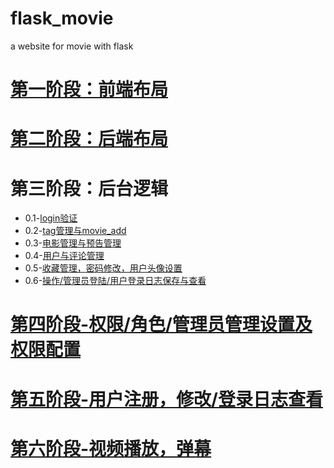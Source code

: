 # flask_movie
a website for movie with flask
# [第一阶段：前端布局](https://github.com/chistoiy/flask_movie/tree/5e5eb6e96119f3e7aa46b3ba4f880393fab566d3)    
# [第二阶段：后端布局](https://github.com/chistoiy/flask_movie/tree/92c5b0a000fb28620391fdc00f66c0c5e67c5a6e)  
# 第三阶段：后台逻辑
* 0.1-[login验证](https://github.com/chistoiy/flask_movie/tree/219f967857acbbaecdaf140ff073cd7cce773a23)  
* 0.2-[tag管理与movie_add](https://github.com/chistoiy/flask_movie/tree/778cab70a66b65b1390934e72043421f2da1c2a8)  
* 0.3-[电影管理与预告管理](https://github.com/chistoiy/flask_movie/tree/9739de97e1aa0cd6d86830055ae4d3d907492fbe)  
* 0.4-[用户与评论管理](https://github.com/chistoiy/flask_movie/tree/cc3d324c3421de702d54c4f1d8325c51e7baae34)  
* 0.5-[收藏管理，密码修改，用户头像设置](https://github.com/chistoiy/flask_movie/tree/f6ec4ee17a3f17a8002d6d345b835080ac864885)  
* 0.6-[操作/管理员登陆/用户登录日志保存与查看](https://github.com/chistoiy/flask_movie/tree/7ba53ec65b45785be7ba2da242206d5c5068b0bf)
# [第四阶段-权限/角色/管理员管理设置及权限配置](https://github.com/chistoiy/flask_movie/tree/3bab2a69e4505d56a13ea95fa1e323bd0a5684f6)
# [第五阶段-用户注册，修改/登录日志查看](https://github.com/chistoiy/flask_movie/tree/a0a32add09889db1e4776322e6e29220df784254)  
# [第六阶段-视频播放，弹幕](https://github.com/chistoiy/flask_movie/tree/9c45c1281f141fc435ba5b050acb272377c92185)
